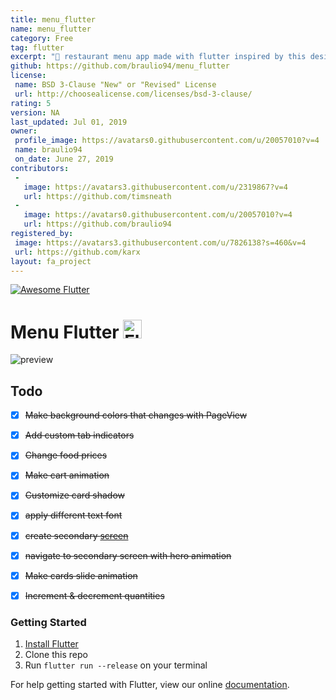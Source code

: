 ```yaml
---
title: menu_flutter
name: menu_flutter
category: Free
tag: flutter
excerpt: "🍝 restaurant menu app made with flutter inspired by this design https://goo.gl/jChLBV"
github: https://github.com/braulio94/menu_flutter
license:
 name: BSD 3-Clause "New" or "Revised" License
 url: http://choosealicense.com/licenses/bsd-3-clause/
rating: 5
version: NA
last_updated: Jul 01, 2019
owner:
 profile_image: https://avatars0.githubusercontent.com/u/20057010?v=4
 name: braulio94
 on_date: June 27, 2019
contributors:
 -
   image: https://avatars3.githubusercontent.com/u/2319867?v=4
   url: https://github.com/timsneath
 -
   image: https://avatars0.githubusercontent.com/u/20057010?v=4
   url: https://github.com/braulio94
registered_by:
 image: https://avatars3.githubusercontent.com/u/7826138?s=460&v=4
 url: https://github.com/karx
layout: fa_project
---
```

<a href="https://github.com/Solido/awesome-flutter#templates">
   <img alt="Awesome Flutter" src="https://img.shields.io/badge/Awesome-Flutter-blue.svg?longCache=true&style=flat-square" />
</a>

# Menu Flutter  <img src="https://flutter.io/images/flutter-mark-square-100.png" alt="Flutter" width="30" height="30" />


![preview](https://raw.githubusercontent.com/braulio94/menu_flutter/master/screenshots/menu_flutter.gif)


## Todo

- [x] ~~Make background colors that changes with PageView~~
- [x] ~~Add custom tab indicators~~
- [x] ~~Change food prices~~
- [x] ~~Make cart animation~~
- [x] ~~Customize card shadow~~
- [x] ~~apply different text font~~
- [x] ~~create secondary [screen](https://www.uplabs.com/posts/about-us-ramen-restaurant-app)~~
- [x] ~~navigate to secondary screen with hero animation~~
- [x] ~~Make cards slide animation~~
- [x] ~~Increment & decrement quantities~~


### Getting Started

1. [Install Flutter](https://flutter.io/setup/)
2. Clone this repo
3. Run `flutter run --release` on your terminal



For help getting started with Flutter, view our online
[documentation](http://flutter.io/).


